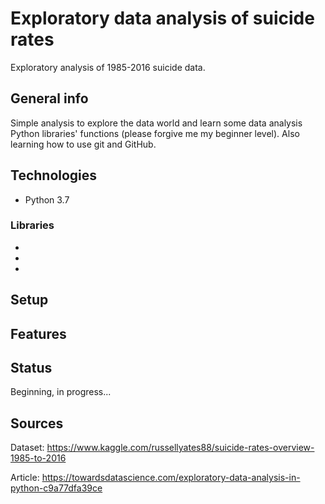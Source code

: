 # Exploratory data analysis of suicide rates
Exploratory analysis of 1985-2016 suicide data.

## General info
Simple analysis to explore the data world and learn some data analysis Python libraries' functions (please forgive me my beginner level).
Also learning how to use git and GitHub.

## Technologies
- Python 3.7
### Libraries
-
-
-

## Setup


## Features

## Status
Beginning, in progress...

## Sources
Dataset: https://www.kaggle.com/russellyates88/suicide-rates-overview-1985-to-2016

Article: https://towardsdatascience.com/exploratory-data-analysis-in-python-c9a77dfa39ce
